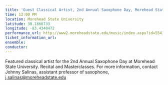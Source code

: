 ```yaml
---
title: 'Guest Classical Artist, 2nd Annual Saxophone Day, Morehead State University'
time: 12:00 PM
location: Morehead State University
latitude: 38.1866733
longitude: -83.4340472
performance_url: http://www2.moreheadstate.edu/music/index.aspx?id=5541
ticket_information_url: 
ensemble: 
conductor: 
---
```

Featured classical artist for the 2nd Annual Saxophone Day at Morehead State University.  Recital and Masterclasses.  For more information, contact Johnny Salinas, assistant professor of saxophone, j.salinas@moreheadstate.edu